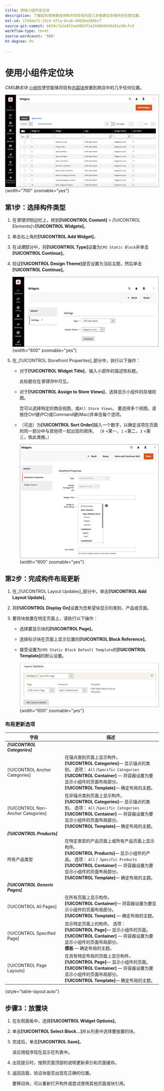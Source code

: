 ```yaml
---
title: 使用小组件定位块
description: 了解如何使用静态块构件将现有内容几乎放置在存储中的任意位置。
exl-id: 174deef2-33c4-4f1a-8ca8-4969be209bc7
source-git-commit: b659c7e1e8f2ae9883f1e24d8045d6dd1e90cfc0
workflow-type: tm+mt
source-wordcount: '569'
ht-degree: 0%

---
```


# 使用小组件定位块

_CMS静态块_ [小组件](widgets.md)使您能够将现有[内容块](blocks.md)放置到商店中的几乎任何位置。

![小组件](./assets/widgets.png){width="700" zoomable="yes"}

## 第1步：选择构件类型

1. 在&#x200B;_管理员_&#x200B;侧边栏上，转到&#x200B;**[!UICONTROL Content]** > _[!UICONTROL Elements]_>**[!UICONTROL Widgets]**。

1. 单击右上角的&#x200B;**[!UICONTROL Add Widget]**。

1. 在&#x200B;_设置_&#x200B;部分中，将&#x200B;**[!UICONTROL Type]**&#x200B;设置为`CMS Static Block`并单击&#x200B;**[!UICONTROL Continue]**。

1. 验证&#x200B;**[!UICONTROL Design Theme]**&#x200B;是否设置为当前主题，然后单击&#x200B;**[!UICONTROL Continue]**。

   ![小组件设置](./assets/widget-settings.png){width="600" zoomable="yes"}

1. 在&#x200B;_[!UICONTROL Storefront Properties]_部分中，执行以下操作：

   - 对于&#x200B;**[!UICONTROL Widget Title]**，输入小部件的描述性标题。

     此标题仅在&#x200B;_管理员_&#x200B;中可见。

   - 对于&#x200B;**[!UICONTROL Assign to Store Views]**，选择显示小组件的存储视图。

     您可以选择特定的商店视图，或`All Store Views`。 要选择多个视图，请按住Ctrl键(PC)或Command键(Mac)并单击每个选项。

   - （可选）为&#x200B;**[!UICONTROL Sort Order]**&#x200B;输入一个数字，以确定该项在页面的同一部分中与其他项一起出现的顺序。 （`0` =第一，`1` =第二，`3` =第三，依此类推。）

     ![店面属性](./assets/widget-storefront-properties.png){width="600" zoomable="yes"}

## 第2步：完成构件布局更新

1. 在&#x200B;_[!UICONTROL Layout Updates]_部分中，单击&#x200B;**[!UICONTROL Add Layout Update]**。

1. 将&#x200B;**[!UICONTROL Display On]**&#x200B;设置为您希望块显示的类别、产品或页面。

1. 要将块放置在特定页面上，请执行以下操作：

   - 选择要显示块的&#x200B;**[!UICONTROL Page]**。

   - 选择标识块在页面上显示位置的&#x200B;**[!UICONTROL Block Reference]**。

   - 接受设置为`CMS Static Block Default Template`的&#x200B;**[!UICONTROL Template]**&#x200B;的默认设置。

     ![布局更新](./assets/widget-layout-update-home-page.png){width="600" zoomable="yes"}

### 布局更新选项

| 字段 | 描述 |
|--- |--- |
| **_[!UICONTROL Categories]_** |  |
| [!UICONTROL Anchor Categories] | 在锚点类别页面上显示构件。<br/>**[!UICONTROL Categories]**— 显示锚点的类别。 选项： `All` /`Specific Categories`<br/>**[!UICONTROL Container]** — 将容器设置为要显示小组件的页面布局部分。<br/>**[!UICONTROL Template]**— 确定布局的主题。 |
| [!UICONTROL Non-Anchor Categories] | 在非锚点类别页面上显示构件。<br/>**[!UICONTROL Categories]**— 显示锚点的类别。 选项： `All` /`Specific Categories`<br/>**[!UICONTROL Container]** — 将容器设置为要显示小组件的页面布局部分。<br/>**[!UICONTROL Template]**— 确定布局的主题。 |
| **_[!UICONTROL Products]_** |  |
| 所有产品类型 | 在特定类型的产品页面上或所有产品页面上显示构件。 <br/>**[!UICONTROL Products]**— 显示小组件的产品。 选项： `All` /` Specific Products`<br/>**[!UICONTROL Container]** — 将容器设置为要显示小组件的页面布局部分。<br/>**[!UICONTROL Template]**— 确定布局的主题。 |
| **_[!UICONTROL Generic Pages]_** |  |
| [!UICONTROL All Pages] | 在所有页面上显示构件。 <br/>**[!UICONTROL Container]**— 将容器设置为要显示小组件的页面布局部分。<br/>**[!UICONTROL Template]** — 确定布局的主题。 |
| [!UICONTROL Specified Page] | 显示特定页面上的构件。 选项：<br/>**[!UICONTROL Page]**— 显示小组件的页面。<br/>**[!UICONTROL Container]** — 将容器设置为要显示小组件的页面布局部分。<br/>**模板** — 确定布局的主题。 |
| [!UICONTROL Page Layouts] | 在具有特定布局的页面上显示构件。 <br/>**[!UICONTROL Page]**— 显示小组件的页面。<br/>**[!UICONTROL Container]** — 将容器设置为要显示小组件的页面布局部分。<br/>**[!UICONTROL Template]**— 确定布局的主题。 |

{style="table-layout:auto"}

## 步骤3：放置块

1. 在左侧面板中，选择&#x200B;**[!UICONTROL Widget Options]**。

1. 单击&#x200B;**[!UICONTROL Select Block…]**&#x200B;并从列表中选择要放置的块。

1. 完成后，单击&#x200B;**[!UICONTROL Save]**。

   该应用程序现在显示在列表中。

1. 出现提示时，按照页面顶部的说明更新索引和页面缓存。

1. 返回店面，验证块是否出现在正确的位置。

   要移动块，可以重新打开构件或尝试使用其他页面或块引用。
